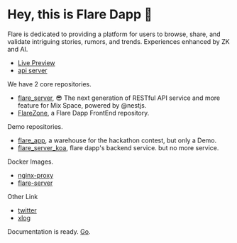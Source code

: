 # Hey, this is Flare Dapp 👋

Flare is dedicated to providing a platform for users to browse, share, and validate intriguing stories, rumors, and trends. Experiences enhanced by ZK and AI.

- [Live Preview](https://flare-dapp.io)
- [api server](https://api.flare-dapp.io)

We have 2 core repositories.

- [flare_server](https://github.com/FlareZone/flare_server), 😎 The next generation of RESTful API service and more feature for Mix Space, powered by @nestjs.
- [FlareZone](https://github.com/FlareZone/FlareZone),  a Flare Dapp FrontEnd repository.

Demo repositories.

- [flare_app](https://github.com/FlareZone/flare_app), a warehouse for the hackathon contest, but only a Demo.
- [flare_server_koa](https://github.com/FlareZone/flare_server_koa), flare dapp's backend service. but no more service.

Docker Images.

- [nginx-proxy](https://hub.docker.com/r/jokereven/flare-proxy)
- [flare-server](https://hub.docker.com/r/jokereven/flare-server)

Other Link

- [twitter](https://twitter.com/Flare_dapp)
- [xlog](https://flare.xlog.app/)

Documentation is ready. [Go](https://github.com/FlareZone/docs).
